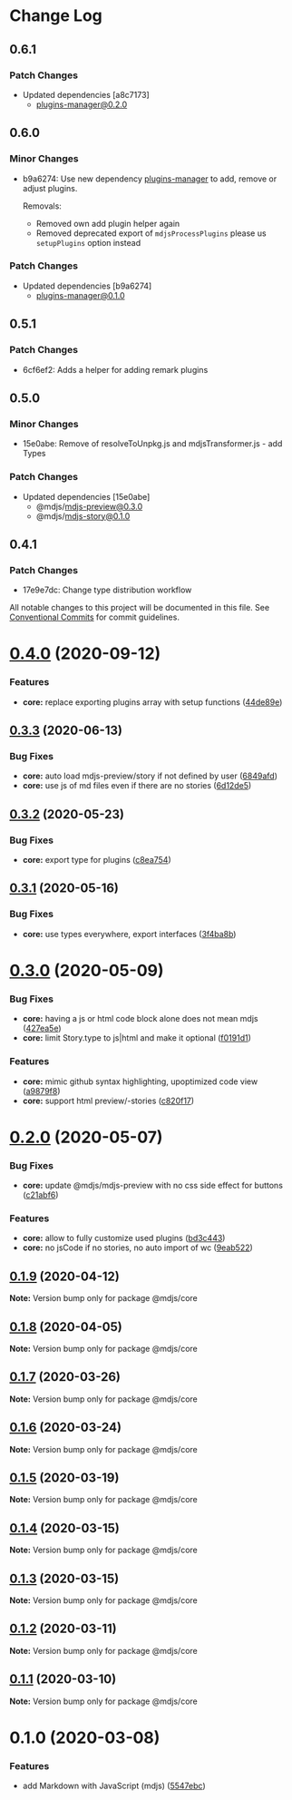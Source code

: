 # Change Log

## 0.6.1

### Patch Changes

- Updated dependencies [a8c7173]
  - plugins-manager@0.2.0

## 0.6.0

### Minor Changes

- b9a6274: Use new dependency [plugins-manager](https://www.npmjs.com/package/plugins-manager) to add, remove or adjust plugins.

  Removals:

  - Removed own add plugin helper again
  - Removed deprecated export of `mdjsProcessPlugins` please us `setupPlugins` option instead

### Patch Changes

- Updated dependencies [b9a6274]
  - plugins-manager@0.1.0

## 0.5.1

### Patch Changes

- 6cf6ef2: Adds a helper for adding remark plugins

## 0.5.0

### Minor Changes

- 15e0abe: Remove of resolveToUnpkg.js and mdjsTransformer.js - add Types

### Patch Changes

- Updated dependencies [15e0abe]
  - @mdjs/mdjs-preview@0.3.0
  - @mdjs/mdjs-story@0.1.0

## 0.4.1

### Patch Changes

- 17e9e7dc: Change type distribution workflow

All notable changes to this project will be documented in this file.
See [Conventional Commits](https://conventionalcommits.org) for commit guidelines.

# [0.4.0](https://github.com/open-wc/open-wc/compare/@mdjs/core@0.3.3...@mdjs/core@0.4.0) (2020-09-12)

### Features

- **core:** replace exporting plugins array with setup functions ([44de89e](https://github.com/open-wc/open-wc/commit/44de89e01092835248425f6c53255337061a935a))

## [0.3.3](https://github.com/open-wc/open-wc/compare/@mdjs/core@0.3.2...@mdjs/core@0.3.3) (2020-06-13)

### Bug Fixes

- **core:** auto load mdjs-preview/story if not defined by user ([6849afd](https://github.com/open-wc/open-wc/commit/6849afd5e20f8cdb7d54db2a1c22f384657055fd))
- **core:** use js of md files even if there are no stories ([6d12de5](https://github.com/open-wc/open-wc/commit/6d12de5dbeeceedfd54709c37eba890c5f160e64))

## [0.3.2](https://github.com/open-wc/open-wc/compare/@mdjs/core@0.3.1...@mdjs/core@0.3.2) (2020-05-23)

### Bug Fixes

- **core:** export type for plugins ([c8ea754](https://github.com/open-wc/open-wc/commit/c8ea754153e2da4e73fa1f6a927c7b24108bf658))

## [0.3.1](https://github.com/open-wc/open-wc/compare/@mdjs/core@0.3.0...@mdjs/core@0.3.1) (2020-05-16)

### Bug Fixes

- **core:** use types everywhere, export interfaces ([3f4ba8b](https://github.com/open-wc/open-wc/commit/3f4ba8b2293d2fa29d8ac8b210abf2dc3727a008))

# [0.3.0](https://github.com/open-wc/open-wc/compare/@mdjs/core@0.2.0...@mdjs/core@0.3.0) (2020-05-09)

### Bug Fixes

- **core:** having a js or html code block alone does not mean mdjs ([427ea5e](https://github.com/open-wc/open-wc/commit/427ea5eb2947ff461f2a3c69cd74bad9f3a2d24a))
- **core:** limit Story.type to js|html and make it optional ([f0191d1](https://github.com/open-wc/open-wc/commit/f0191d1ad0974e667e730e4df8ff2f7930fa082f))

### Features

- **core:** mimic github syntax highlighting, upoptimized code view ([a9879f8](https://github.com/open-wc/open-wc/commit/a9879f84b46726fe20de3240d11b534e9776bc70))
- **core:** support html preview/-stories ([c820f17](https://github.com/open-wc/open-wc/commit/c820f1718115a4f376c6541edec44c41d1ed7d8d))

# [0.2.0](https://github.com/open-wc/open-wc/compare/@mdjs/core@0.1.9...@mdjs/core@0.2.0) (2020-05-07)

### Bug Fixes

- **core:** update @mdjs/mdjs-preview with no css side effect for buttons ([c21abf6](https://github.com/open-wc/open-wc/commit/c21abf640b34e98c216c374e70741e7e7a6a6a72))

### Features

- **core:** allow to fully customize used plugins ([bd3c443](https://github.com/open-wc/open-wc/commit/bd3c44321a9e866aadf42d59ca8d5c788401c786))
- **core:** no jsCode if no stories, no auto import of wc ([9eab522](https://github.com/open-wc/open-wc/commit/9eab52224edf618ef3bb956db18ed4ade98a3ac6))

## [0.1.9](https://github.com/open-wc/open-wc/compare/@mdjs/core@0.1.8...@mdjs/core@0.1.9) (2020-04-12)

**Note:** Version bump only for package @mdjs/core

## [0.1.8](https://github.com/open-wc/open-wc/compare/@mdjs/core@0.1.7...@mdjs/core@0.1.8) (2020-04-05)

**Note:** Version bump only for package @mdjs/core

## [0.1.7](https://github.com/open-wc/open-wc/compare/@mdjs/core@0.1.6...@mdjs/core@0.1.7) (2020-03-26)

**Note:** Version bump only for package @mdjs/core

## [0.1.6](https://github.com/open-wc/open-wc/compare/@mdjs/core@0.1.5...@mdjs/core@0.1.6) (2020-03-24)

**Note:** Version bump only for package @mdjs/core

## [0.1.5](https://github.com/open-wc/open-wc/compare/@mdjs/core@0.1.4...@mdjs/core@0.1.5) (2020-03-19)

**Note:** Version bump only for package @mdjs/core

## [0.1.4](https://github.com/open-wc/open-wc/compare/@mdjs/core@0.1.3...@mdjs/core@0.1.4) (2020-03-15)

**Note:** Version bump only for package @mdjs/core

## [0.1.3](https://github.com/open-wc/open-wc/compare/@mdjs/core@0.1.2...@mdjs/core@0.1.3) (2020-03-15)

**Note:** Version bump only for package @mdjs/core

## [0.1.2](https://github.com/open-wc/open-wc/compare/@mdjs/core@0.1.1...@mdjs/core@0.1.2) (2020-03-11)

**Note:** Version bump only for package @mdjs/core

## [0.1.1](https://github.com/open-wc/open-wc/compare/@mdjs/core@0.1.0...@mdjs/core@0.1.1) (2020-03-10)

**Note:** Version bump only for package @mdjs/core

# 0.1.0 (2020-03-08)

### Features

- add Markdown with JavaScript (mdjs) ([5547ebc](https://github.com/open-wc/open-wc/commit/5547ebc00c02c5c34725030865dc3fd5a02aae80))
